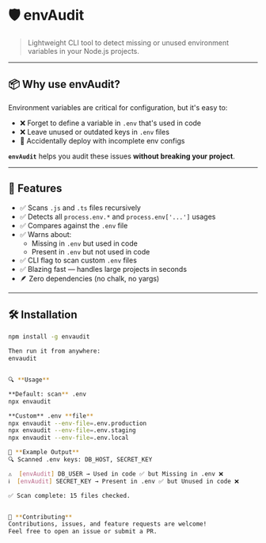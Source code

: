 # 🛡️ envAudit

> Lightweight CLI tool to detect missing or unused environment variables in your Node.js projects.

---

## 📦 Why use envAudit?

Environment variables are critical for configuration, but it's easy to:

- ❌ Forget to define a variable in `.env` that's used in code
- ❌ Leave unused or outdated keys in `.env` files
- 🚫 Accidentally deploy with incomplete env configs

**`envAudit`** helps you audit these issues **without breaking your project**.

---

## 🚀 Features

- ✅ Scans `.js` and `.ts` files recursively
- ✅ Detects all `process.env.*` and `process.env['...']` usages
- ✅ Compares against the `.env` file
- ✅ Warns about:
  - Missing in `.env` but used in code
  - Present in `.env` but not used in code
- ✅ CLI flag to scan custom `.env` files
- ✅ Blazing fast — handles large projects in seconds
- 🪶 Zero dependencies (no chalk, no yargs)

---

## 🛠️ Installation

```bash
npm install -g envaudit

Then run it from anywhere:
envaudit


🔍 **Usage**

**Default: scan** .env
npx envaudit

**Custom** .env **file**
npx envaudit --env-file=.env.production
npx envaudit --env-file=.env.staging
npx envaudit --env-file=.env.local

📘 **Example Output**
🔍 Scanned .env keys: DB_HOST, SECRET_KEY

⚠️  [envAudit] DB_USER → Used in code ✅ but Missing in .env ❌
ℹ️  [envAudit] SECRET_KEY → Present in .env ✅ but Unused in code ❌

✅ Scan complete: 15 files checked.


🤝 **Contributing**
Contributions, issues, and feature requests are welcome!
Feel free to open an issue or submit a PR.
